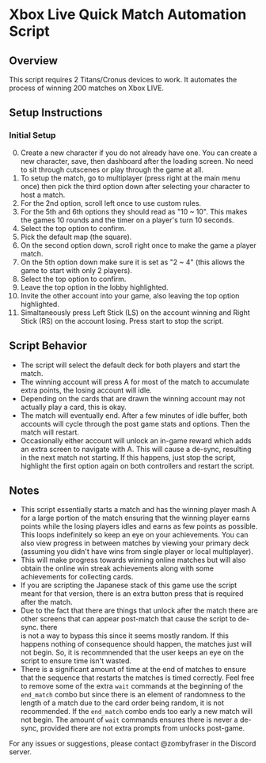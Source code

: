 # Xbox Live Quick Match Automation Script

## Overview

This script requires 2 Titans/Cronus devices to work. It automates the process of winning 200 matches on Xbox LIVE. 

## Setup Instructions

### Initial Setup
0. Create a new character if you do not already have one. You can create a new character, save, then dashboard after the loading screen. No need to sit through cutscenes or play through the game at all.
1. To setup the match, go to multiplayer (press right at the main menu once) then pick the third option down after selecting your character to host a match.
2. For the 2nd option, scroll left once to use custom rules.
3. For the 5th and 6th options they should read as "10 ~ 10". This makes the games 10 rounds and the timer on a player's turn 10 seconds.
4. Select the top option to confirm.
5. Pick the default map (the square).
6. On the second option down, scroll right once to make the game a player match.
7. On the 5th option down make sure it is set as "2 ~ 4" (this allows the game to start with only 2 players).
8. Select the top option to confirm.
9. Leave the top option in the lobby highlighted.
10. Invite the other account into your game, also leaving the top option highlighted.
11. Simaltaneously press Left Stick (LS) on the account winning and Right Stick (RS) on the account losing. Press start to stop the script.

## Script Behavior

- The script will select the default deck for both players and start the match.
- The winning account will press A for most of the match to accumulate extra points, the losing account will idle.
- Depending on the cards that are drawn the winning account may not actually play a card, this is okay. 
- The match will eventually end. After a few minutes of idle buffer, both accounts will cycle through the post game stats and options. Then the match will restart.
- Occasionally either account will unlock an in-game reward which adds an extra screen to navigate with A. This will cause a de-sync, resulting in the next match not starting. If this happens, just stop the script, highlight the first option again on both controllers and restart the script.

## Notes

- This script essentially starts a match and has the winning player mash A for a large portion of the match ensuring that the winning player earns points while the losing players
	idles and earns as few points as possible. This loops indefinitely so keep an eye on your achievements. You can also view progress in between matches by viewing your primary deck (assuming you didn't have wins from single player or local multiplayer).
- This will make progress towards winning online matches but will also obtain the online win streak achievements along with some achievements for collecting cards.
- If you are scripting the Japanese stack of this game use the script meant for that version, there is an extra button press that is required after the match.
- Due to the fact that there are things that unlock after the match there are other screens that can appear post-match that cause the script to de-sync. there	
	is not a way to bypass this since it seems mostly random. If this happens nothing of consequence should happen, the matches just will not begin. So, it is 
	recommnended that the user keeps an eye on the script to ensure time isn't wasted.
- There is a significant amount of time at the end of matches to ensure that the sequence that restarts the matches is timed correctly. Feel free to remove some of the extra 
	`wait` commands at the beginning of the `end_match` combo but since there is an element of randomness to the length of a match due to the card order being random, 
	it is not recommended. If the `end_match` combo ends too early a new match will not begin. The amount of `wait` commands ensures there is never a de-sync, provided
	there are not extra prompts from unlocks post-game.

For any issues or suggestions, please contact @zombyfraser in the Discord server.
